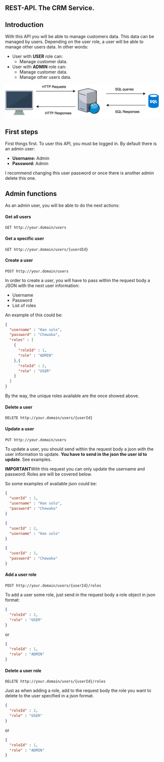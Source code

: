 REST-API. The CRM Service.
---

## Introduction

With this API you will be able to manage customers data. This data can be managed by users. Depending on the user role, a user will be able to manage other users data. In other words:
- User with **USER** role can:
    - Manage customer data.
- User with **ADMIN** role can:
    - Manage customer data.
    - Manage other users data.
    
![Architecture](https://github.com/victcebesp/Rest-Api/blob/master/readmeImages/Architecture.png?raw=true)

## First steps
First things first. To user this API, you must be logged in. By default there is an admin user:
- **Username:** Admin
- **Password:** Admin

I recommend changing this user password or once there is another admin delete this one.

## Admin functions

As an admin user, you will be able to do the next actions:

#### Get all users
```
GET http://your.domain/users
```

#### Get a specific user
```
GET http://your.domain/users/{userdId}
```

#### Create a user
```
POST http://your.domain/users
```

In order to create a user, you will have to pass within the request body a JSON with the next user information:
- Username
- Password
- List of roles

An example of this could be:

```json
{
  "username" : "Han solo",
  "password" : "Chewaka",
  "roles" : [
    {
      "roleId" : 1,
      "role" : "ADMIN"
    },{
      "roleId" : 2,
      "role" : "USER"
    }
  ]
}
```

By the way, the unique roles available are the once showed above. 

#### Delete a user
```
DELETE http://your.domain/users/{userId}
```

#### Update a user
```
PUT http://your.domain/users
```
To update a user, you should send within the request body a json with the user information to update. **You have to send in the json the user id to update**. See examples.

**IMPORTANT**With this request you can only update the username and password. Roles are will be covered below.

So some examples of available json could be:

```json
{
  "userId" : 1,
  "username" : "Han solo",
  "password" : "Chewaka"
}
```
```json
{
  "userId" : 2,
  "username" : "Han solo"
}
```
```json
{
  "userId" : 1,
  "password" : "Chewaka"
}
```

#### Add a user role
```
POST http://your.domain/users/{userId}/roles
```
To add a user some role, just send in the request body a role object in json format:

```json
{
  "roleId" : 2,
  "role" : "USER"
}
```
or
```json
{
  "roleId" : 1,
  "role" : "ADMIN"
}
```

#### Delete a user role
```
DELETE http://your.domain/users/{userId}/roles
```
Just as when adding a role, add to the request body the role you want to delete to the user specified in a json format.

```json
{
  "roleId" : 2,
  "role" : "USER"
}
```
or
```json
{
  "roleId" : 1,
  "role" : "ADMIN"
}
```
